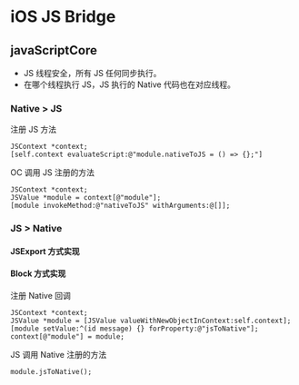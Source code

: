 # iOS JS Bridge

## javaScriptCore

* JS 线程安全，所有 JS 任何同步执行。
* 在哪个线程执行 JS，JS 执行的 Native 代码也在对应线程。

### Native > JS

注册 JS 方法

```
JSContext *context;
[self.context evaluateScript:@"module.nativeToJS = () => {};"]
```

OC 调用 JS 注册的方法

```
JSContext *context;
JSValue *module = context[@"module"];
[module invokeMethod:@"nativeToJS" withArguments:@[]];
```

### JS > Native

#### JSExport 方式实现

#### Block 方式实现

注册 Native 回调

```
JSContext *context;
JSValue *module = [JSValue valueWithNewObjectInContext:self.context];
[module setValue:^(id message) {} forProperty:@"jsToNative"];
context[@"module"] = module;
```

JS 调用 Native 注册的方法

```JS
module.jsToNative();
```
